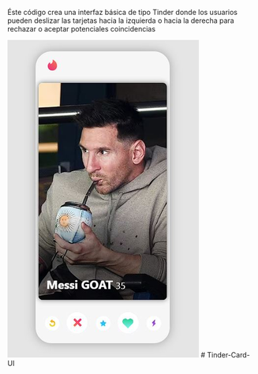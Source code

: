 Éste código crea una interfaz básica de tipo Tinder donde los usuarios pueden deslizar las tarjetas hacia la izquierda o hacia la derecha para rechazar o aceptar potenciales coincidencias

![preview img](/preview.png)
#   T i n d e r - C a r d - U I 
 
 